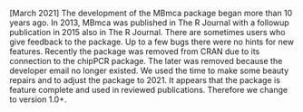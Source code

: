 [March 2021]
The development of the MBmca package began more than 10 years ago. In 2013, 
MBmca was published in The R Journal with a followup publication in 2015 also 
in The R Journal. There are sometimes users who give feedback to the package. Up 
to a few bugs there were no hints for new features. Recently the package was 
removed from CRAN due to its connection to the chipPCR package. The later was 
removed because the developer email no longer existed. We used the time to make 
some beauty repairs and to adjust the package to 2021. It appears that the 
package is feature complete and used in reviewed publications. Therefore we 
change to version 1.0+.
